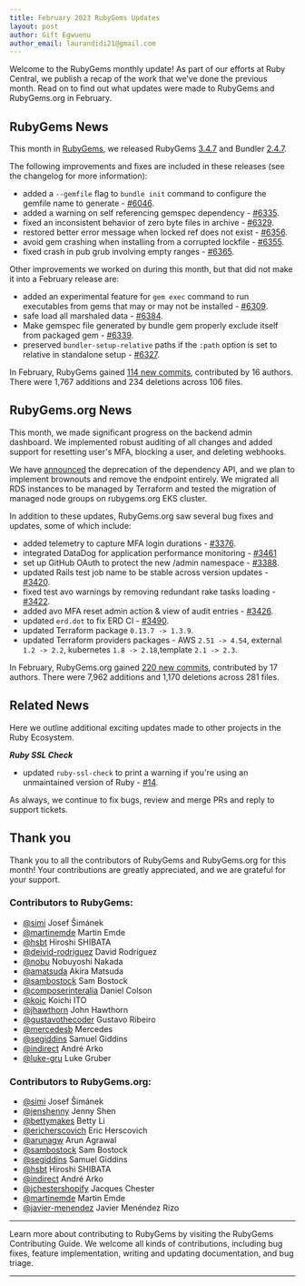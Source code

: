 ```yaml
---
title: February 2023 RubyGems Updates
layout: post
author: Gift Egwuenu
author_email: laurandidi21@gmail.com
---
```


Welcome to the RubyGems monthly update! As part of our efforts at Ruby Central, we publish a recap of the work that we’ve done the previous month. Read on to find out what updates were made to RubyGems and RubyGems.org in February.

## RubyGems News

This month in [RubyGems](https://github.com/rubygems/rubygems), we released RubyGems [3.4.7](https://github.com/rubygems/rubygems/blob/master/CHANGELOG.md#347--2023-02-15) and Bundler [2.4.7](https://github.com/rubygems/rubygems/blob/master/bundler/CHANGELOG.md#247-february-15-2023).

The following improvements and fixes are included in these releases (see the changelog for more information):

- added a `--gemfile` flag to `bundle init` command to configure the gemfile name to generate - [#6046](https://github.com/rubygems/rubygems/pull/6046).
- added a warning on self referencing gemspec dependency - [#6335](https://github.com/rubygems/rubygems/pull/6335).
- fixed an inconsistent behavior of zero byte files in archive - [#6329](https://github.com/rubygems/rubygems/pull/6329). 
- restored better error message when locked ref does not exist - [#6356](https://github.com/rubygems/rubygems/pull/6356).
- avoid gem crashing when installing from a corrupted lockfile - [#6355](https://github.com/rubygems/rubygems/pull/6355).
- fixed crash in pub grub involving empty ranges - [#6365](https://github.com/rubygems/rubygems/pull/6365).

Other improvements we worked on during this month, but that did not make it into a February release are:

- added an experimental feature for `gem exec` command to run executables from gems that may or may not be installed - [#6309](https://github.com/rubygems/rubygems/pull/6309).
- safe load all marshaled data - [#6384](https://github.com/rubygems/rubygems/pull/6384).
- Make gemspec file generated by bundle gem properly exclude itself from packaged gem - [#6339](https://github.com/rubygems/rubygems/pull/6339).
- preserved `bundler-setup-relative` paths if the `:path` option is set to relative in standalone setup - [#6327](https://github.com/rubygems/rubygems/pull/6327).

In February, RubyGems gained [114 new commits](https://github.com/rubygems/rubygems/compare/master@%7B2023-02-01%7D...master@%7B2023-02-28%7D), contributed by 16 authors. There were 1,767 additions and 234 deletions across 106 files.

## RubyGems.org News

This month, we made significant progress on the backend admin dashboard. We implemented robust auditing of all changes and added support for resetting user's MFA, blocking a user, and deleting webhooks. 

We have [announced](https://blog.rubygems.org/2023/02/22/dependency-api-deprecation.html) the deprecation of the dependency API, and we plan to implement brownouts and remove the endpoint entirely. We migrated all RDS instances to be managed by Terraform and tested the migration of managed node groups on rubygems.org EKS cluster.

In addition to these updates, RubyGems.org saw several bug fixes and updates, some of which include:

- added telemetry to capture MFA login durations - [#3376](https://github.com/rubygems/rubygems.org/pull/3376).
- integrated DataDog for application performance monitoring - [#3461](https://github.com/rubygems/rubygems.org/pull/3461)
- set up GitHub OAuth to protect the new /admin namespace - [#3388](https://github.com/rubygems/rubygems.org/pull/3388).
- updated Rails test job name to be stable across version updates - [#3420](https://github.com/rubygems/rubygems.org/pull/3420).
- fixed test avo warnings by removing redundant rake tasks loading - [#3422](https://github.com/rubygems/rubygems.org/pull/3422).
- added avo MFA reset admin action & view of audit entries - [#3426](https://github.com/rubygems/rubygems.org/pull/3426).
- updated `erd.dot` to fix ERD CI - [#3490](https://github.com/rubygems/rubygems.org/pull/3490).
- updated Terraform package `0.13.7 -> 1.3.9`.
- updated Terraform providers packages - AWS `2.51 -> 4.54`, external `1.2 -> 2.2`, kubernetes `1.8 -> 2.18`,template `2.1 -> 2.3`.

In February, RubyGems.org gained [220 new commits](https://github.com/rubygems/rubygems.org/compare/master@%7B2023-02-01%7D...master@%7B2023-02-28%7D), contributed by 17 authors. There were 7,962  additions and 1,170 deletions across 281 files.

## Related News 

Here we outline additional exciting updates made to other projects in the Ruby Ecosystem.

***Ruby SSL Check***

- updated `ruby-ssl-check` to print a warning if you're using an unmaintained version of Ruby - [#14](https://github.com/rubygems/ruby-ssl-check/pull/14).

As always, we continue to fix bugs, review and merge PRs and reply to support tickets.

## Thank you

Thank you to all the contributors of RubyGems and RubyGems.org for this month! Your contributions are greatly appreciated, and we are grateful for your support.

### Contributors to RubyGems:

- [@simi](https://github.com/simi) Josef Šimánek
- [@martinemde](https://github.com/martinemde) Martin Emde
- [@hsbt](https://github.com/hsbt) Hiroshi SHIBATA
- [@deivid-rodriguez](https://github.com/deivid-rodriguez) David Rodríguez
- [@nobu](https://github.com/nobu) Nobuyoshi Nakada
- [@amatsuda](https://github.com/amatsuda) Akira Matsuda
- [@sambostock](https://github.com/sambostock) Sam Bostock
- [@composerinteralia](https://github.com/composerinteralia) Daniel Colson
- [@koic](https://github.com/koic) Koichi ITO
- [@jhawthorn](https://github.com/jhawthorn) John Hawthorn
- [@gustavothecoder](https://github.com/gustavothecoder) Gustavo Ribeiro
- [@mercedesb](https://github.com/mercedesb) Mercedes
- [@segiddins](https://github.com/segiddins) Samuel Giddins
- [@indirect](https://github.com/indirect) André Arko
- [@luke-gru](https://github.com/luke-gru) Luke Gruber

### Contributors to RubyGems.org:

- [@simi](https://github.com/simi) Josef Šimánek
- [@jenshenny](https://github.com/jenshenny) Jenny Shen
- [@bettymakes](https://github.com/bettymakes) Betty Li
- [@ericherscovich](https://github.com/ericherscovich) Eric Herscovich
- [@arunagw](https://github.com/arunagw) Arun Agrawal
- [@sambostock](https://github.com/sambostock) Sam Bostock
- [@segiddins](https://github.com/segiddins) Samuel Giddins
- [@hsbt](https://github.com/hsbt) Hiroshi SHIBATA
- [@indirect](https://github.com/indirect) André Arko
- [@jchestershopify](https://github.com/jchestershopify) Jacques Chester
- [@martinemde](https://github.com/martinemde) Martin Emde
- [@javier-menendez](https://github.com/javier-menendez) Javier Menéndez Rizo

---
Learn more about contributing to RubyGems by visiting the RubyGems Contributing Guide. We welcome all kinds of contributions, including bug fixes, feature implementation, writing and updating documentation, and bug triage.
****